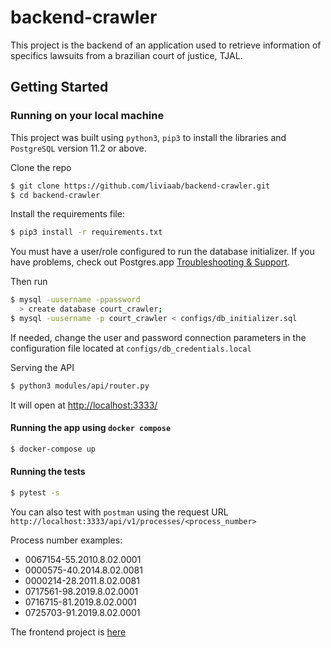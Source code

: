 # backend-crawler

This project is the backend of an application used to retrieve information of specifics lawsuits from a brazilian court of justice, TJAL.


## Getting Started

### Running on your local machine

This project was built using `python3`, `pip3` to install the libraries and `PostgreSQL` version 11.2 or above.

Clone the repo
```sh
$ git clone https://github.com/liviaab/backend-crawler.git
$ cd backend-crawler
```

Install the requirements file:
```sh
$ pip3 install -r requirements.txt
```

You must have a user/role configured to run the database initializer. If you have problems, check out Postgres.app [Troubleshooting & Support](https://postgresapp.com/documentation/troubleshooting.html).

Then run
```sh
$ mysql -uusername -ppassword
  > create database court_crawler;
$ mysql -uusername -p court_crawler < configs/db_initializer.sql
```

If needed, change the user and password connection parameters in the configuration file located at `configs/db_credentials.local`

Serving the API
```sh
$ python3 modules/api/router.py
```

It will open at [http://localhost:3333/](http://localhost:3333/)

#### Running the app using `docker compose`
```sh
$ docker-compose up
```
#### Running the tests
```sh
$ pytest -s
```

You can also test with `postman` using the request URL `http://localhost:3333/api/v1/processes/<process_number>`

Process number examples:

- 0067154-55.2010.8.02.0001
- 0000575-40.2014.8.02.0081
- 0000214-28.2011.8.02.0081
- 0717561-98.2019.8.02.0001
- 0716715-81.2019.8.02.0001
- 0725703-91.2019.8.02.0001


The frontend project is [here](https://github.com/liviaab/frontend-crawler)
